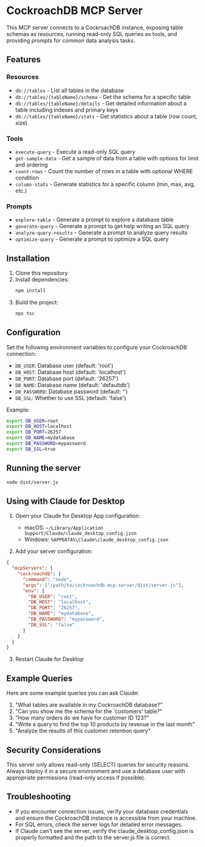 # CockroachDB MCP Server

This MCP server connects to a CockroachDB instance, exposing table schemas as resources, running read-only SQL queries as tools, and providing prompts for common data analysis tasks.

## Features

### Resources

- `db://tables` - List all tables in the database
- `db://tables/{tableName}/schema` - Get the schema for a specific table
- `db://tables/{tableName}/details` - Get detailed information about a table including indexes and primary keys
- `db://tables/{tableName}/stats` - Get statistics about a table (row count, size)

### Tools

- `execute-query` - Execute a read-only SQL query
- `get-sample-data` - Get a sample of data from a table with options for limit and ordering
- `count-rows` - Count the number of rows in a table with optional WHERE condition
- `column-stats` - Generate statistics for a specific column (min, max, avg, etc.)

### Prompts

- `explore-table` - Generate a prompt to explore a database table
- `generate-query` - Generate a prompt to get help writing an SQL query
- `analyze-query-results` - Generate a prompt to analyze query results
- `optimize-query` - Generate a prompt to optimize a SQL query

## Installation

1. Clone this repository
2. Install dependencies:
   ```bash
   npm install
   ```
3. Build the project:
   ```bash
   npx tsc
   ```

## Configuration

Set the following environment variables to configure your CockroachDB connection:

- `DB_USER`: Database user (default: 'root')
- `DB_HOST`: Database host (default: 'localhost')
- `DB_PORT`: Database port (default: '26257')
- `DB_NAME`: Database name (default: 'defaultdb')
- `DB_PASSWORD`: Database password (default: '')
- `DB_SSL`: Whether to use SSL (default: 'false')

Example:
```bash
export DB_USER=root
export DB_HOST=localhost
export DB_PORT=26257
export DB_NAME=mydatabase
export DB_PASSWORD=mypassword
export DB_SSL=true
```

## Running the server

```bash
node dist/server.js
```

## Using with Claude for Desktop

1. Open your Claude for Desktop App configuration:
   - macOS: `~/Library/Application Support/Claude/claude_desktop_config.json`
   - Windows: `%APPDATA%\Claude\claude_desktop_config.json`

2. Add your server configuration:

```json
{
  "mcpServers": {
    "cockroachdb": {
      "command": "node",
      "args": ["/path/to/cockroachdb-mcp-server/dist/server.js"],
      "env": {
        "DB_USER": "root",
        "DB_HOST": "localhost",
        "DB_PORT": "26257",
        "DB_NAME": "mydatabase",
        "DB_PASSWORD": "mypassword",
        "DB_SSL": "false"
      }
    }
  }
}
```

3. Restart Claude for Desktop

## Example Queries

Here are some example queries you can ask Claude:

1. "What tables are available in my CockroachDB database?"
2. "Can you show me the schema for the 'customers' table?"
3. "How many orders do we have for customer ID 123?"
4. "Write a query to find the top 10 products by revenue in the last month"
5. "Analyze the results of this customer retention query"

## Security Considerations

This server only allows read-only (SELECT) queries for security reasons. Always deploy it in a secure environment and use a database user with appropriate permissions (read-only access if possible).

## Troubleshooting

- If you encounter connection issues, verify your database credentials and ensure the CockroachDB instance is accessible from your machine.
- For SQL errors, check the server logs for detailed error messages.
- If Claude can't see the server, verify the claude_desktop_config.json is properly formatted and the path to the server.js file is correct.
